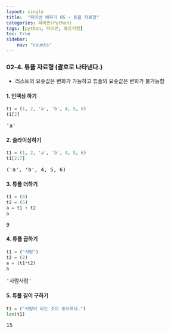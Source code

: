 ```yaml
---
layout: single
title:  "파이썬 배우기 05 - 튜플 자료형"
categories: 파이썬(Python)
tags: [python, 파이썬, 튜토리얼]
toc: true
sidebar:
    nav: "counts"
---
```


<head>
  <style>
    table.dataframe {
      white-space: normal;
      width: 100%;
      height: 240px;
      display: block;
      overflow: auto;
      font-family: Arial, sans-serif;
      font-size: 0.9rem;
      line-height: 20px;
      text-align: center;
      border: 0px !important;
    }

    table.dataframe th {
      text-align: center;
      font-weight: bold;
      padding: 8px;
    }

    table.dataframe td {
      text-align: center;
      padding: 8px;
    }

    table.dataframe tr:hover {
      background: #b8d1f3; 
    }

    .output_prompt {
      overflow: auto;
      font-size: 0.9rem;
      line-height: 1.45;
      border-radius: 0.3rem;
      -webkit-overflow-scrolling: touch;
      padding: 0.8rem;
      margin-top: 0;
      margin-bottom: 15px;
      font: 1rem Consolas, "Liberation Mono", Menlo, Courier, monospace;
      color: $code-text-color;
      border: solid 1px $border-color;
      border-radius: 0.3rem;
      word-break: normal;
      white-space: pre;
    }

  .dataframe tbody tr th:only-of-type {
      vertical-align: middle;
  }

  .dataframe tbody tr th {
      vertical-align: top;
  }

  .dataframe thead th {
      text-align: center !important;
      padding: 8px;
  }

  .page__content p {
      margin: 0 0 0px !important;
  }

  .page__content p > strong {
    font-size: 0.8rem !important;
  }

  </style>
</head>


### 02-4. 튜플 자료형 (괄호로 나타낸다.)
* 리스트의 요솟값은 변화가 가능하고 튜플의 요솟값은 변화가 불가능함


#### 1. 인덱싱 하기



```python
t1 = (1, 2, 'a', 'b', 4, 5, 6)
t1[2]
```

<pre>
'a'
</pre>
#### 2. 슬라이싱하기



```python
t1 = (1, 2, 'a', 'b', 4, 5, 6)
t1[2:7]
```

<pre>
('a', 'b', 4, 5, 6)
</pre>
#### 3. 튜플 더하기



```python
t1 = (4)
t2 = (5)
a = t1 + t2
a
```

<pre>
9
</pre>
#### 4. 튜플 곱하기



```python
t1 = ("사람")
t2 = (2)
a = (t1*t2)
a
```

<pre>
'사람사람'
</pre>
#### 5. 튜플 길이 구하기



```python
t1 = ("사람이 되는 것이 중요하다.")
len(t1)
```

<pre>
15
</pre>
